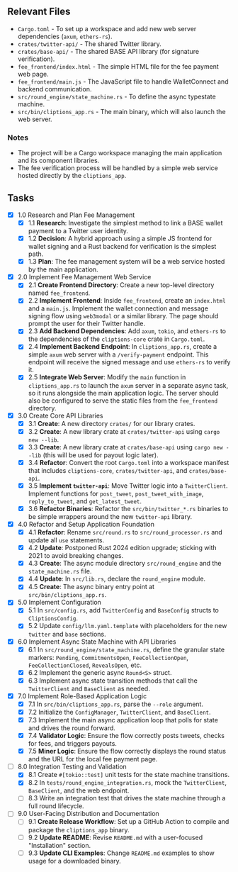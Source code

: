 ## Relevant Files

- `Cargo.toml` - To set up a workspace and add new web server dependencies (`axum`, `ethers-rs`).
- `crates/twitter-api/` - The shared Twitter library.
- `crates/base-api/` - The shared BASE API library (for signature verification).
- `fee_frontend/index.html` - The simple HTML file for the fee payment web page.
- `fee_frontend/main.js` - The JavaScript file to handle WalletConnect and backend communication.
- `src/round_engine/state_machine.rs` - To define the async typestate machine.
- `src/bin/cliptions_app.rs` - The main binary, which will also launch the web server.

### Notes
- The project will be a Cargo workspace managing the main application and its component libraries.
- The fee verification process will be handled by a simple web service hosted directly by the `cliptions_app`.

## Tasks

- [x] 1.0 Research and Plan Fee Management
  - [x] 1.1 **Research**: Investigate the simplest method to link a BASE wallet payment to a Twitter user identity.
  - [x] 1.2 **Decision**: A hybrid approach using a simple JS frontend for wallet signing and a Rust backend for verification is the simplest path.
  - [x] 1.3 **Plan**: The fee management system will be a web service hosted by the main application.

- [x] 2.0 Implement Fee Management Web Service
  - [x] 2.1 **Create Frontend Directory**: Create a new top-level directory named `fee_frontend`.
  - [x] 2.2 **Implement Frontend**: Inside `fee_frontend`, create an `index.html` and a `main.js`. Implement the wallet connection and message signing flow using `web3modal` or a similar library. The page should prompt the user for their Twitter handle.
  - [x] 2.3 **Add Backend Dependencies**: Add `axum`, `tokio`, and `ethers-rs` to the dependencies of the `cliptions-core` crate in `Cargo.toml`.
  - [x] 2.4 **Implement Backend Endpoint**: In `cliptions_app.rs`, create a simple `axum` web server with a `/verify-payment` endpoint. This endpoint will receive the signed message and use `ethers-rs` to verify it.
  - [x] 2.5 **Integrate Web Server**: Modify the `main` function in `cliptions_app.rs` to launch the `axum` server in a separate async task, so it runs alongside the main application logic. The server should also be configured to serve the static files from the `fee_frontend` directory.

- [x] 3.0 Create Core API Libraries
  - [x] 3.1 **Create**: A new directory `crates/` for our library crates.
  - [x] 3.2 **Create**: A new library crate at `crates/twitter-api` using `cargo new --lib`.
  - [x] 3.3 **Create**: A new library crate at `crates/base-api` using `cargo new --lib` (this will be used for payout logic later).
  - [x] 3.4 **Refactor**: Convert the root `Cargo.toml` into a workspace manifest that includes `cliptions-core`, `crates/twitter-api`, and `crates/base-api`.
  - [x] 3.5 **Implement `twitter-api`**: Move Twitter logic into a `TwitterClient`. Implement functions for `post_tweet`, `post_tweet_with_image`, `reply_to_tweet`, and `get_latest_tweet`.
  - [x] 3.6 **Refactor Binaries**: Refactor the `src/bin/twitter_*.rs` binaries to be simple wrappers around the new `twitter-api` library.

- [x] 4.0 Refactor and Setup Application Foundation
  - [x] 4.1 **Refactor**: Rename `src/round.rs` to `src/round_processor.rs` and update all `use` statements.
  - [x] 4.2 **Update**: Postponed Rust 2024 edition upgrade; sticking with 2021 to avoid breaking changes.
  - [x] 4.3 **Create**: The async module directory `src/round_engine` and the `state_machine.rs` file.
  - [x] 4.4 **Update**: In `src/lib.rs`, declare the `round_engine` module.
  - [x] 4.5 **Create**: The async binary entry point at `src/bin/cliptions_app.rs`.

- [x] 5.0 Implement Configuration
  - [x] 5.1 In `src/config.rs`, add `TwitterConfig` and `BaseConfig` structs to `CliptionsConfig`.
  - [x] 5.2 Update `config/llm.yaml.template` with placeholders for the new `twitter` and `base` sections.

- [x] 6.0 Implement Async State Machine with API Libraries
  - [x] 6.1 In `src/round_engine/state_machine.rs`, define the granular state markers: `Pending`, `CommitmentsOpen`, `FeeCollectionOpen`, `FeeCollectionClosed`, `RevealsOpen`, etc.
  - [x] 6.2 Implement the generic async `Round<S>` struct.
  - [x] 6.3 Implement async state transition methods that call the `TwitterClient` and `BaseClient` as needed.

- [x] 7.0 Implement Role-Based Application Logic
  - [x] 7.1 In `src/bin/cliptions_app.rs`, parse the `--role` argument.
  - [x] 7.2 Initialize the `ConfigManager`, `TwitterClient`, and `BaseClient`.
  - [x] 7.3 Implement the main async application loop that polls for state and drives the round forward.
  - [x] 7.4 **Validator Logic**: Ensure the flow correctly posts tweets, checks for fees, and triggers payouts.
  - [x] 7.5 **Miner Logic**: Ensure the flow correctly displays the round status and the URL for the local fee payment page.

- [ ] 8.0 Integration Testing and Validation
  - [x] 8.1 Create `#[tokio::test]` unit tests for the state machine transitions.
  - [x] 8.2 In `tests/round_engine_integration.rs`, mock the `TwitterClient`, `BaseClient`, and the web endpoint.
  - [ ] 8.3 Write an integration test that drives the state machine through a full round lifecycle.

- [ ] 9.0 User-Facing Distribution and Documentation
  - [ ] 9.1 **Create Release Workflow**: Set up a GitHub Action to compile and package the `cliptions_app` binary.
  - [ ] 9.2 **Update README**: Revise `README.md` with a user-focused "Installation" section.
  - [ ] 9.3 **Update CLI Examples**: Change `README.md` examples to show usage for a downloaded binary. 